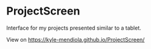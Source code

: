 # ProjectScreen
Interface for my projects presented similar to a tablet.

View on https://kyle-mendiola.github.io/ProjectScreen/
